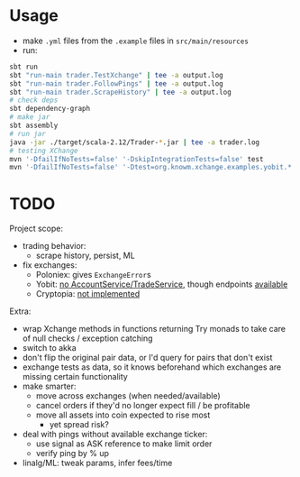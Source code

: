 # Usage

- make `.yml` files from the `.example` files in `src/main/resources`
- run:
```sh
sbt run
sbt "run-main trader.TestXchange" | tee -a output.log
sbt "run-main trader.FollowPings" | tee -a output.log
sbt "run-main trader.ScrapeHistory" | tee -a output.log
# check deps
sbt dependency-graph
# make jar
sbt assembly
# run jar
java -jar ./target/scala-2.12/Trader-*.jar | tee -a trader.log
# testing XChange
mvn '-DfailIfNoTests=false' '-DskipIntegrationTests=false' test
mvn '-DfailIfNoTests=false' '-Dtest=org.knowm.xchange.examples.yobit.*' '-DskipIntegrationTests=false' test
```

# TODO

Project scope:
- trading behavior:
	- scrape history, persist, ML
- fix exchanges:
	- Poloniex: gives `ExchangeError`s
	- Yobit: [no AccountService/TradeService](https://github.com/timmolter/XChange/tree/develop/xchange-yobit/src/main/java/org/knowm/xchange/yobit/service), though endpoints [available](https://yobit.net/en/api/)
	- Cryptopia: [not implemented](https://github.com/timmolter/XChange/issues/1596)

Extra:
- wrap Xchange methods in functions returning Try monads to take care of null checks / exception catching
- switch to akka
- don't flip the original pair data, or I'd query for pairs that don't exist
- exchange tests as data, so it knows beforehand which exchanges are missing certain functionality
- make smarter:
	- move across exchanges (when needed/available)
	- cancel orders if they'd no longer expect fill / be profitable
	- move all assets into coin expected to rise most
		- yet spread risk?
- deal with pings without available exchange ticker:
	- use signal as ASK reference to make limit order
	- verify ping by % up
- linalg/ML: tweak params, infer fees/time
